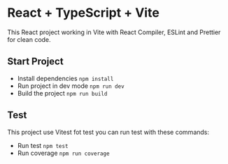 # React + TypeScript + Vite

This React project working in Vite with React Compiler, ESLint and Prettier for clean code.


## Start Project

- Install dependencies ```npm install```
- Run project in dev mode ```npm run dev```
- Build the project ```npm run build```

## Test
This project use Vitest fot test you can run test with these commands:

- Run test ```npm test```
- Run coverage ```npm run coverage```


